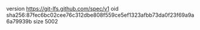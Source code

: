 version https://git-lfs.github.com/spec/v1
oid sha256:87fec6bc02cee76c312dbe808f559ce5ef1323afbb73da0f23f69a9a6a79939b
size 5002
